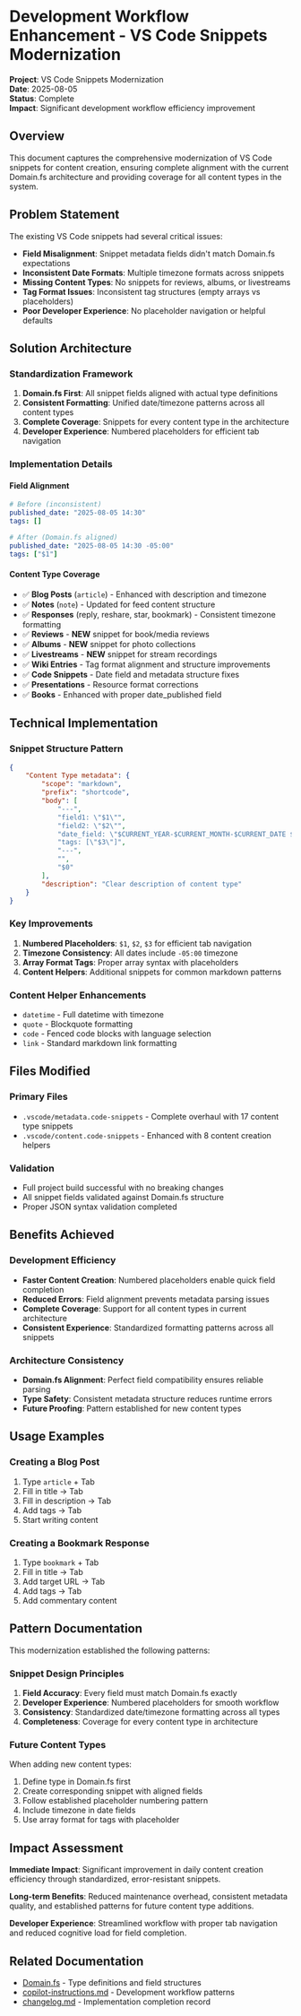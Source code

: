 # Development Workflow Enhancement - VS Code Snippets Modernization

**Project**: VS Code Snippets Modernization  
**Date**: 2025-08-05  
**Status**: Complete  
**Impact**: Significant development workflow efficiency improvement

## Overview

This document captures the comprehensive modernization of VS Code snippets for content creation, ensuring complete alignment with the current Domain.fs architecture and providing coverage for all content types in the system.

## Problem Statement

The existing VS Code snippets had several critical issues:
- **Field Misalignment**: Snippet metadata fields didn't match Domain.fs expectations
- **Inconsistent Date Formats**: Multiple timezone formats across snippets
- **Missing Content Types**: No snippets for reviews, albums, or livestreams
- **Tag Format Issues**: Inconsistent tag structures (empty arrays vs placeholders)
- **Poor Developer Experience**: No placeholder navigation or helpful defaults

## Solution Architecture

### Standardization Framework
1. **Domain.fs First**: All snippet fields aligned with actual type definitions
2. **Consistent Formatting**: Unified date/timezone patterns across all content types
3. **Complete Coverage**: Snippets for every content type in the architecture
4. **Developer Experience**: Numbered placeholders for efficient tab navigation

### Implementation Details

#### Field Alignment
```yaml
# Before (inconsistent)
published_date: "2025-08-05 14:30"
tags: []

# After (Domain.fs aligned)
published_date: "2025-08-05 14:30 -05:00"
tags: ["$1"]
```

#### Content Type Coverage
- ✅ **Blog Posts** (`article`) - Enhanced with description and timezone
- ✅ **Notes** (`note`) - Updated for feed content structure
- ✅ **Responses** (reply, reshare, star, bookmark) - Consistent timezone formatting
- ✅ **Reviews** - **NEW** snippet for book/media reviews
- ✅ **Albums** - **NEW** snippet for photo collections
- ✅ **Livestreams** - **NEW** snippet for stream recordings
- ✅ **Wiki Entries** - Tag format alignment and structure improvements
- ✅ **Code Snippets** - Date field and metadata structure fixes
- ✅ **Presentations** - Resource format corrections
- ✅ **Books** - Enhanced with proper date_published field

## Technical Implementation

### Snippet Structure Pattern
```json
{
    "Content Type metadata": {
        "scope": "markdown",
        "prefix": "shortcode",
        "body": [
            "---",
            "field1: \"$1\"",
            "field2: \"$2\"",
            "date_field: \"$CURRENT_YEAR-$CURRENT_MONTH-$CURRENT_DATE $CURRENT_HOUR:$CURRENT_MINUTE -05:00\"",
            "tags: [\"$3\"]",
            "---",
            "",
            "$0"
        ],
        "description": "Clear description of content type"
    }
}
```

### Key Improvements
1. **Numbered Placeholders**: `$1`, `$2`, `$3` for efficient tab navigation
2. **Timezone Consistency**: All dates include `-05:00` timezone
3. **Array Format Tags**: Proper array syntax with placeholders
4. **Content Helpers**: Additional snippets for common markdown patterns

### Content Helper Enhancements
- `datetime` - Full datetime with timezone
- `quote` - Blockquote formatting
- `code` - Fenced code blocks with language selection
- `link` - Standard markdown link formatting

## Files Modified

### Primary Files
- `.vscode/metadata.code-snippets` - Complete overhaul with 17 content type snippets
- `.vscode/content.code-snippets` - Enhanced with 8 content creation helpers

### Validation
- Full project build successful with no breaking changes
- All snippet fields validated against Domain.fs structure
- Proper JSON syntax validation completed

## Benefits Achieved

### Development Efficiency
- **Faster Content Creation**: Numbered placeholders enable quick field completion
- **Reduced Errors**: Field alignment prevents metadata parsing issues
- **Complete Coverage**: Support for all content types in current architecture
- **Consistent Experience**: Standardized formatting patterns across all snippets

### Architecture Consistency
- **Domain.fs Alignment**: Perfect field compatibility ensures reliable parsing
- **Type Safety**: Consistent metadata structure reduces runtime errors
- **Future Proofing**: Pattern established for new content types

## Usage Examples

### Creating a Blog Post
1. Type `article` + Tab
2. Fill in title → Tab
3. Fill in description → Tab
4. Add tags → Tab
5. Start writing content

### Creating a Bookmark Response
1. Type `bookmark` + Tab
2. Fill in title → Tab
3. Add target URL → Tab
4. Add tags → Tab
5. Add commentary content

## Pattern Documentation

This modernization established the following patterns:

### Snippet Design Principles
1. **Field Accuracy**: Every field must match Domain.fs exactly
2. **Developer Experience**: Numbered placeholders for smooth workflow
3. **Consistency**: Standardized date/timezone formatting across all types
4. **Completeness**: Coverage for every content type in architecture

### Future Content Types
When adding new content types:
1. Define type in Domain.fs first
2. Create corresponding snippet with aligned fields
3. Follow established placeholder numbering pattern
4. Include timezone in date fields
5. Use array format for tags with placeholder

## Impact Assessment

**Immediate Impact**: Significant improvement in daily content creation efficiency through standardized, error-resistant snippets.

**Long-term Benefits**: Reduced maintenance overhead, consistent metadata quality, and established patterns for future content type additions.

**Developer Experience**: Streamlined workflow with proper tab navigation and reduced cognitive load for field completion.

## Related Documentation

- [Domain.fs](../Domain.fs) - Type definitions and field structures
- [copilot-instructions.md](../.github/copilot-instructions.md) - Development workflow patterns
- [changelog.md](../changelog.md) - Implementation completion record
